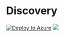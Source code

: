 # Discovery 
[![Deploy to Azure](http://azuredeploy.net/deploybutton.png)](https://portal.azure.com/#create/Microsoft.Template/uri/https%3A%2F%2Fraw.githubusercontent.com%2Fchisqrd%2Fdbdisco%2Fmaster%2Fazuredeploy.json) 
<a href="http://armviz.io/#/?load=https%3A%2F%2Fraw.githubusercontent.com%2Fchisqrd%2Fdbdisco%2Fmaster%2Fazuredeploy.json" target="_blank">
    <img src="http://armviz.io/visualizebutton.png"/>
</a>
